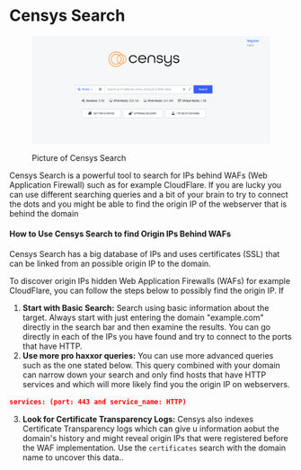 # Censys Search

<figure><img src="../.gitbook/assets/image (1).png" alt=""><figcaption><p>Picture of Censys Search</p></figcaption></figure>

Censys Search is a powerful tool to search for IPs behind WAFs (Web Application Firewall) such as for example CloudFlare. If you are lucky you can use different searching queries and a bit of your brain to try to connect the dots and you might be able to find the origin IP of the webserver that is behind the domain

#### How to Use Censys Search to find Origin IPs Behind WAFs

Censys Search has a big database of IPs and uses certificates (SSL) that can be linked from an possible origin IP to the domain.&#x20;

To discover origin IPs hidden Web Application Firewalls (WAFs) for example CloudFlare, you can follow the steps below to possibly find the origin IP. If&#x20;

1. **Start with Basic Search:** Search using basic information about the target. Always start with just entering the domain "example.com" directly in the search bar and then examine the results. You can go directly in each of the IPs you have found and try to connect to the ports that have HTTP.
2. **Use more pro haxxor queries:** You can use more advanced queries such as the one stated below. This query combined with your domain can narrow down your search and only find hosts that have HTTP services and which will more likely find you the origin IP on webservers.

```json
services: (port: 443 and service_name: HTTP)
```

3. **Look for Certificate Transparency Logs:** Censys also indexes Certificate Transparency logs which can give u information aobut the domain's history and might reveal origin IPs that were registered before the WAF implementation. Use the `certificates` search with the domain name to uncover this data..



